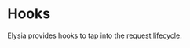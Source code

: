 # Hooks

Elysia provides hooks to tap into the [request lifecycle](https://elysiajs.com/essential/life-cycle.html).

